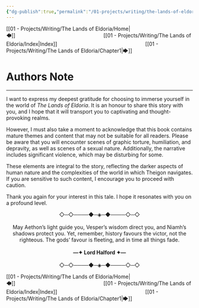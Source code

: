 ```yaml
---
{"dg-publish":true,"permalink":"/01-projects/writing/the-lands-of-eldoria/authors-note/","tags":["Eldoria"]}
---
```


[[01 - Projects/Writing/The Lands of Eldoria/Home\|🡄]]                 [[01 - Projects/Writing/The Lands of Eldoria/Index\|Index]]                 [[01 - Projects/Writing/The Lands of Eldoria/Chapter1\|🡆]]

# Authors Note

---

I want to express my deepest gratitude for choosing to immerse yourself in the world of _The Lands of Eldoria_. It is an honour to share this story with you, and I hope that it will transport you to captivating and thought-provoking realms.

However, I must also take a moment to acknowledge that this book contains mature themes and content that may not be suitable for all readers. Please be aware that you will encounter scenes of graphic torture, humiliation, and depravity, as well as scenes of a sexual nature. Additionally, the narrative includes significant violence, which may be disturbing for some.

These elements are integral to the story, reflecting the darker aspects of human nature and the complexities of the world in which Theigon navigates. If you are sensitive to such content, I encourage you to proceed with caution.

Thank you again for your interest in this tale. I hope it resonates with you on a profound level.

<p style="text-align:center;">◇─◇────◆─◈─◆────◇─◇
<br>
<br>
May Aethon’s light guide you, Vesper’s wisdom direct you, and Niamh’s shadows protect you. Yet, remember, history favours the victor, not the righteous. The gods’ favour is fleeting, and in time all things fade.
<br>
<br>
<b>—✦ Lord Halford ✦—</b>
<br>
<br>
◇─◇────◆─◈─◆────◇─◇</p>



[[01 - Projects/Writing/The Lands of Eldoria/Home\|🡄]]                 [[01 - Projects/Writing/The Lands of Eldoria/Index\|Index]]                 [[01 - Projects/Writing/The Lands of Eldoria/Chapter1\|🡆]]